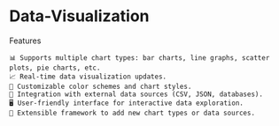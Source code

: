 # Data-Visualization
Features

    📊 Supports multiple chart types: bar charts, line graphs, scatter plots, pie charts, etc.
    📈 Real-time data visualization updates.
    🔧 Customizable color schemes and chart styles.
    🔗 Integration with external data sources (CSV, JSON, databases).
    🖥️ User-friendly interface for interactive data exploration.
    🧩 Extensible framework to add new chart types or data sources.
